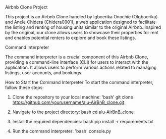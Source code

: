 Airbnb Clone Project

This project is an Airbnb Clone handled by Igboerika Onochie (OIgboerika) and Anele Chidera (Chidera0001), a web application designed to facilitate the listing and renting of housing units similar to the original Airbnb. Inspired by the original, our clone allows users to showcase their properties for rent and enables potential renters to explore and book these listings.

Command Interpreter

The command interpreter is a crucial component of this Airbnb Clone, providing a command-line interface (CLI) for users to interact with the application. It allows users to perform various actions related to managing listings, user accounts, and bookings.

How to Start the Command Interpreter
To start the command interpreter, follow these steps:
1. Clone the repository to your local machine:
   'bash'
   git clone https://github.com/yourusername/alu-AirBnB_clone.git

2. Navigate to the project directory:
   bash
   cd alu-AirBnB_clone

3. Install the required dependencies:
   bash
   pip install -r requirements.txt
 
4. Run the command interpreter:
   'bash'
   console.py
